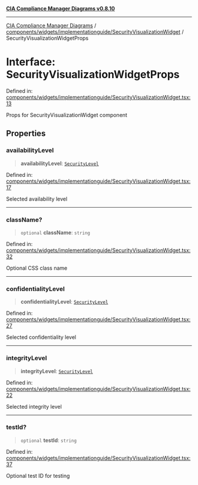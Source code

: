 [**CIA Compliance Manager Diagrams v0.8.10**](../../../../../README.md)

***

[CIA Compliance Manager Diagrams](../../../../../modules.md) / [components/widgets/implementationguide/SecurityVisualizationWidget](../README.md) / SecurityVisualizationWidgetProps

# Interface: SecurityVisualizationWidgetProps

Defined in: [components/widgets/implementationguide/SecurityVisualizationWidget.tsx:13](https://github.com/Hack23/cia-compliance-manager/blob/680c1f0618a64f5e2a4571e2b2ee23d6baf8dc9d/src/components/widgets/implementationguide/SecurityVisualizationWidget.tsx#L13)

Props for SecurityVisualizationWidget component

## Properties

### availabilityLevel

> **availabilityLevel**: [`SecurityLevel`](../../../../../types/cia/type-aliases/SecurityLevel.md)

Defined in: [components/widgets/implementationguide/SecurityVisualizationWidget.tsx:17](https://github.com/Hack23/cia-compliance-manager/blob/680c1f0618a64f5e2a4571e2b2ee23d6baf8dc9d/src/components/widgets/implementationguide/SecurityVisualizationWidget.tsx#L17)

Selected availability level

***

### className?

> `optional` **className**: `string`

Defined in: [components/widgets/implementationguide/SecurityVisualizationWidget.tsx:32](https://github.com/Hack23/cia-compliance-manager/blob/680c1f0618a64f5e2a4571e2b2ee23d6baf8dc9d/src/components/widgets/implementationguide/SecurityVisualizationWidget.tsx#L32)

Optional CSS class name

***

### confidentialityLevel

> **confidentialityLevel**: [`SecurityLevel`](../../../../../types/cia/type-aliases/SecurityLevel.md)

Defined in: [components/widgets/implementationguide/SecurityVisualizationWidget.tsx:27](https://github.com/Hack23/cia-compliance-manager/blob/680c1f0618a64f5e2a4571e2b2ee23d6baf8dc9d/src/components/widgets/implementationguide/SecurityVisualizationWidget.tsx#L27)

Selected confidentiality level

***

### integrityLevel

> **integrityLevel**: [`SecurityLevel`](../../../../../types/cia/type-aliases/SecurityLevel.md)

Defined in: [components/widgets/implementationguide/SecurityVisualizationWidget.tsx:22](https://github.com/Hack23/cia-compliance-manager/blob/680c1f0618a64f5e2a4571e2b2ee23d6baf8dc9d/src/components/widgets/implementationguide/SecurityVisualizationWidget.tsx#L22)

Selected integrity level

***

### testId?

> `optional` **testId**: `string`

Defined in: [components/widgets/implementationguide/SecurityVisualizationWidget.tsx:37](https://github.com/Hack23/cia-compliance-manager/blob/680c1f0618a64f5e2a4571e2b2ee23d6baf8dc9d/src/components/widgets/implementationguide/SecurityVisualizationWidget.tsx#L37)

Optional test ID for testing
